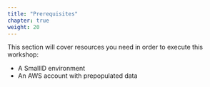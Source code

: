 ```yaml
---
title: "Prerequisites"
chapter: true
weight: 20
---
```


This section will cover resources you need in order to execute this workshop:

- A SmallID environment
- An AWS account with prepopulated data